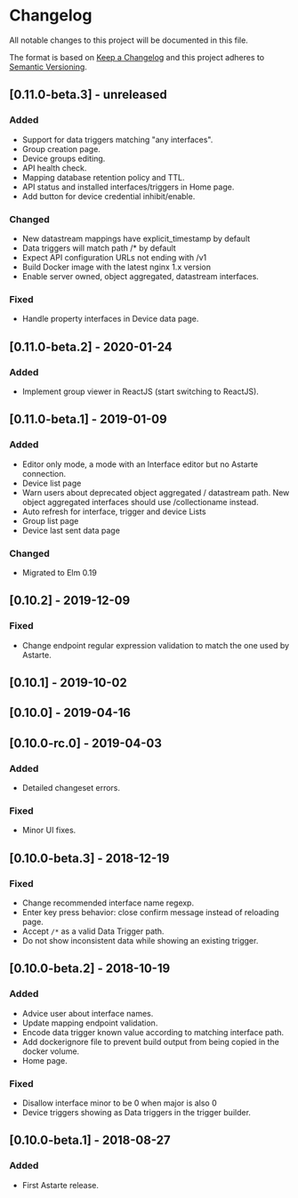 # Changelog
All notable changes to this project will be documented in this file.

The format is based on [Keep a Changelog](http://keepachangelog.com/en/1.0.0/)
and this project adheres to [Semantic Versioning](http://semver.org/spec/v2.0.0.html).

## [0.11.0-beta.3] - unreleased
### Added
- Support for data triggers matching "any interfaces".
- Group creation page.
- Device groups editing.
- API health check.
- Mapping database retention policy and TTL.
- API status and installed interfaces/triggers in Home page.
- Add button for device credential inhibit/enable.

### Changed
- New datastream mappings have explicit\_timestamp by default
- Data triggers will match path /* by default
- Expect API configuration URLs not ending with /v1
- Build Docker image with the latest nginx 1.x version
- Enable server owned, object aggregated, datastream interfaces.

### Fixed
- Handle property interfaces in Device data page.

## [0.11.0-beta.2] - 2020-01-24
### Added
- Implement group viewer in ReactJS (start switching to ReactJS).

## [0.11.0-beta.1] - 2019-01-09
### Added
- Editor only mode, a mode with an Interface editor but no Astarte connection.
- Device list page
- Warn users about deprecated object aggregated / datastream path. New object aggregated
  interfaces should use /collectioname instead.
- Auto refresh for interface, trigger and device Lists
- Group list page
- Device last sent data page

### Changed
- Migrated to Elm 0.19

## [0.10.2] - 2019-12-09
### Fixed
- Change endpoint regular expression validation to match the one used by Astarte.

## [0.10.1] - 2019-10-02

## [0.10.0] - 2019-04-16

## [0.10.0-rc.0] - 2019-04-03
### Added
- Detailed changeset errors.

### Fixed
- Minor UI fixes.

## [0.10.0-beta.3] - 2018-12-19
### Fixed
- Change recommended interface name regexp.
- Enter key press behavior: close confirm message instead of reloading page.
- Accept `/*` as a valid Data Trigger path.
- Do not show inconsistent data while showing an existing trigger.

## [0.10.0-beta.2] - 2018-10-19
### Added
- Advice user about interface names.
- Update mapping endpoint validation.
- Encode data trigger known value according to matching interface path.
- Add dockerignore file to prevent build output from being copied in the docker volume.
- Home page.

### Fixed
- Disallow interface minor to be 0 when major is also 0
- Device triggers showing as Data triggers in the trigger builder.

## [0.10.0-beta.1] - 2018-08-27
### Added
- First Astarte release.

